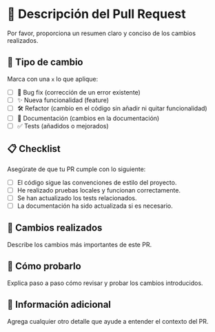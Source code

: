 # 📌 Descripción del Pull Request
Por favor, proporciona un resumen claro y conciso de los cambios realizados.

## 🔨 Tipo de cambio
Marca con una `x` lo que aplique:
- [ ] 🐞 Bug fix (corrección de un error existente)
- [ ] ✨ Nueva funcionalidad (feature)
- [ ] 🛠 Refactor (cambio en el código sin añadir ni quitar funcionalidad)
- [ ] 📖 Documentación (cambios en la documentación)
- [ ] ✅ Tests (añadidos o mejorados)

## 📋 Checklist
Asegúrate de que tu PR cumple con lo siguiente:
- [ ] El código sigue las convenciones de estilo del proyecto.
- [ ] He realizado pruebas locales y funcionan correctamente.
- [ ] Se han actualizado los tests relacionados.
- [ ] La documentación ha sido actualizada si es necesario.

## 🚀 Cambios realizados
Describe los cambios más importantes de este PR.

## 🧪 Cómo probarlo
Explica paso a paso cómo revisar y probar los cambios introducidos.

## 📎 Información adicional
Agrega cualquier otro detalle que ayude a entender el contexto del PR.
